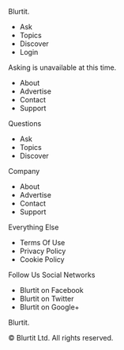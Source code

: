 Blurtit.

*   Ask
*   Topics
*   Discover
*   Login

Asking is unavailable at this time.

*   About
*   Advertise
*   Contact
*   Support

Questions

*   Ask
*   Topics
*   Discover

Company

*   About
*   Advertise
*   Contact
*   Support

Everything Else

*   Terms Of Use
*   Privacy Policy
*   Cookie Policy

Follow Us Social Networks

*   Blurtit on Facebook
*   Blurtit on Twitter
*   Blurtit on Google+

Blurtit.

© Blurtit Ltd. All rights reserved.